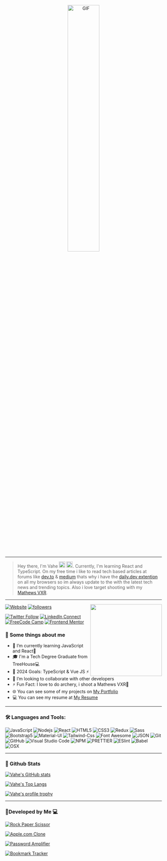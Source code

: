 <p align="center"><img alt="GIF" src="https://media.giphy.com/media/l46ChKeGsmsfE3Un6/giphy.gif?cid=ecf05e47pqglm8zguix80bz2dqj5mivs2koqjutvj5hpc6tt&rid=giphy.gif&ct=g" width="45%" height="auto"/></p>

---

> Hey there, I'm Vahe <img src="https://media.giphy.com/media/hvRJCLFzcasrR4ia7z/giphy.gif" width="20"> <img src="https://emojis.slackmojis.com/emojis/images/1531849430/4246/blob-sunglasses.gif?1531849430" width="20"/>. Currently, I'm learning React and TypeScript. On my free time i like to read tech based articles at forums like [dev.to](https://dev.to/) & [medium](https://medium.com/) thats why i have the [daily.dev extention](https://daily.dev/) on all my browsers so im always update to the with the latest tech news and trending topics. Also i love target shooting with my [Mathews VXR](https://www.untamedarchery.com/copy-of-compound-bows-1/).
---

 <img align='right' src="https://media.giphy.com/media/487L0pNZKONFN01oHO/giphy.gif?cid=ecf05e47r73yhizb3s3aqaejm6hxnwmih9d5fx2m230mlwlg&rid=giphy.gif&ct=g" width="230">
  <p>

[![Website](https://img.shields.io/website?label=vahe.tech&style=for-the-badge&url=https%3A%2F%2Fvahe.tech)](https://vahe.tech)
<a href="https://github.com/Vahe-Sevachyan">
<img alt="followers" title=" Github" src="https://img.shields.io/github/followers/Vahe-Sevachyan?color=236ad3&style=for-the-badge&logo=github&label=Follow"/>

  </p>

[![Twitter Follow](https://img.shields.io/badge/%20-Follow-black?color=14171A&labelColor=1976d2&logo=twitter&logoColor=ffffff)](https://twitter.com/CypherCode13/)
[![LinkedIn Connect](https://img.shields.io/badge/%20-Connect-black?color=14171A&labelColor=212121&logo=linkedin&logoColor=ffffff)](https://www.linkedin.com/in/vahe-gharagiozyan-863a5599/)
[![FreeCode Camp](https://img.shields.io/badge/%20-Code-black?color=14171A&labelColor=212121&logo=freecodecamp&logoColor=ffffff)](https://www.freecodecamp.org/vahe-sevachyan)
[![Frontend Mentor](https://img.shields.io/badge/%20-FrontendMentor-black?color=14171A&labelColor=212121&logo=frontendmentor&logoColor=ffffff)](https://www.frontendmentor.io/profile/CypherCode13)

### 📝 Some things about me

- 🌱 I’m currently learning JavaScript and React🤔
- 🎓 I'm a Tech Degree Graduate from TreeHouse💻
- 🥅 2024 Goals: TypeScript & Vue JS ⚡
- 🤝 I’m looking to collaborate with other developers
- ⚡ Fun Fact: I love to do archery, i shoot a Mathews VXR🏹
- 🌐 You can see some of my projects on [My Portfolio](https://vahe.tech/)
- 💻 You can see my resume at [My Resume](https://drive.google.com/file/d/1cwS4fia03wCe6_97kA6wduxhLua6zTL5/view)

---

### 🛠 Languages and Tools:

![JavaScript](https://img.shields.io/badge/-JavaScript-000000?style=flat&logo=javascript)
![Nodejs](https://img.shields.io/badge/-TypeScript-000000?style=flat&logo=TypeScript)
![React](https://img.shields.io/badge/-React-000000?style=flat&logo=react)
![HTML5](https://img.shields.io/badge/-HTML5-000000?style=flat&logo=html5&logoColor=ffffff&labelColor=E34F26)
![CSS3](https://img.shields.io/badge/-CSS3-000000?style=flat&logo=css3&logoColor=ffffff&labelColor=1572B6)
![Redux](https://img.shields.io/badge/-Redux-000000?style=flat&logo=redux&logoColor=764ABC&labelColor=ffffff)
![Sass](https://img.shields.io/badge/-SCSS-000000?style=flat&logo=sass&logoColor=ffffff&labelColor=%23CC6699)
![Bootstrap5](https://img.shields.io/badge/-Bootstrap%205-000000?style=flat&logo=bootstrap&logoColor=ffffff&labelColor=563D7C)
![Material-UI](https://img.shields.io/badge/-Material%20UI-000000?style=flat&logo=Material%20UI&logoColor=ffffff&labelColor=0081CB)
![Tailwind-Css](https://img.shields.io/badge/-Tailwind%20CSS-000000?style=flat&logo=tailwindcss&logoColor=ffffff&labelColor=0081CB)
![Font Awesome](https://img.shields.io/badge/-font%20awesome-000000?style=flat&logo=font-awesome&logoColor=339AF0&labelColor=ffffff)
![JSON](https://img.shields.io/badge/-JSON-000000?style=flat&logo=JSON&logoColor=000000&labelColor=ffffff)
![Git](https://img.shields.io/badge/-Git-000000?style=flat&logo=git&logoColor=F05032&labelColor=ffffff)
![GitHub](https://img.shields.io/badge/-GitHub-000000?style=flat&logo=github&logoColor=000000&labelColor=ffffff)
![Visual Studio Code](https://img.shields.io/badge/-VSCode-000000?style=flat&logo=visual-studio-code&labelColor=007ACC)
![NPM](https://img.shields.io/badge/-npm-000000?style=flat&logo=npm&labelColor=ffffff)
![PRETTIER](https://img.shields.io/badge/-prettier-000000?style=flat&logo=prettier)
![ESlint](https://img.shields.io/badge/-ESlint-000000?style=flat&logo=ESlint&labelColor=4B32C3)
![Babel](https://img.shields.io/badge/-Babel-000000?style=flat&logo=babel&logoColor=ffffff&labelColor=0078D6)
![OSX](https://img.shields.io/badge/-OSX-000000?style=flat&logo=apple&logoColor=ffffff&labelColor=0078D6)

---

### 🌟 Github Stats

[![Vahe's GitHub stats](https://github-readme-stats.vercel.app/api/?username=Vahe-Sevachyan&show_icons=true&title_color=fff&icon_color=79ff97&text_color=9f9f9f&bg_color=151515)](#)

[![Vahe's Top Langs](https://github-readme-stats.vercel.app/api/top-langs/?username=Vahe-Sevachyan&layout=compact&langs_count=10&title_color=fff&icon_color=79ff97&text_color=9f9f9f&bg_color=151515)](#)

[![Vahe's profile trophy](https://github-profile-trophy.vercel.app/?username=Vahe-Sevachyan&theme=darkhub)](#)

---

### 🔭Developed by Me 💻

[![Rock Paper Scissor](https://github-readme-stats.vercel.app/api/pin/?username=Vahe-Sevachyan&repo=Rock-Paper-Scissor&&title_color=fff&icon_color=f9f9f9&text_color=9f9f9f&bg_color=151515)](https://vahe-sevachyan.github.io/Rock-Paper-Scissor/)

[![Apple.com Clone](https://github-readme-stats.vercel.app/api/pin/?username=Vahe-Sevachyan&repo=Apple.com_Mock-Up&&title_color=fff&icon_color=f9f9f9&text_color=9f9f9f&bg_color=151515)](https://vahe-sevachyan.github.io/Apple.com_Mock-Up/)

[![Password Amplifier](https://github-readme-stats.vercel.app/api/pin/?username=Vahe-Sevachyan&repo=Password-Amplifier&&title_color=fff&icon_color=f9f9f9&text_color=9f9f9f&bg_color=151515)](https://vahe-sevachyan.github.io/Password-Amplifier/)
 
[![Bookmark Tracker](https://github-readme-stats.vercel.app/api/pin/?username=Vahe-Sevachyan&repo=Bookmark-Tracker&&title_color=fff&icon_color=f9f9f9&text_color=9f9f9f&bg_color=151515)](https://vahe-sevachyan.github.io/Bookmark-Tracker/)



